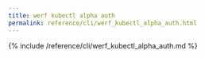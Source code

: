 ```yaml
---
title: werf kubectl alpha auth
permalink: reference/cli/werf_kubectl_alpha_auth.html
---
```


{% include /reference/cli/werf_kubectl_alpha_auth.md %}
